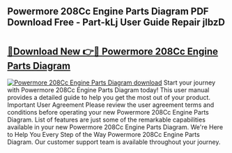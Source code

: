 ## Powermore 208Cc Engine Parts Diagram PDF Download Free - Part-kLj User Guide Repair jlbzD

# <h2><a href="http://dfi6h2.blite.top/?on=Powermore+208Cc+Engine+Parts+Diagram">🔗Download New 👉🔴 Powermore 208Cc Engine Parts Diagram</a></h2>

[![Powermore 208Cc Engine Parts Diagram download](https://i.imgur.com/lujVjoI.png)](http://dfi6h2.blite.top/?on=Powermore+208Cc+Engine+Parts+Diagram)
Start your journey with Powermore 208Cc Engine Parts Diagram today! This user manual provides a detailed guide to help you get the most out of your product. Important User Agreement Please review the user agreement terms and conditions before operating your new Powermore 208Cc Engine Parts Diagram. List of features are just some of the remarkable capabilities available in your new Powermore 208Cc Engine Parts Diagram. We're Here to Help You Every Step of the Way Powermore 208Cc Engine Parts Diagram. Our customer support team is available throughout your journey.
